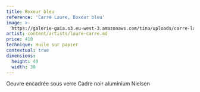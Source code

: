 ```yaml
---
title: Boxeur bleu
reference: 'Carré Laure, Boxeur bleu'
image: >-
  https://galerie-gaia.s3.eu-west-3.amazonaws.com/tina/uploads/carre-laure/galerie-gaia-laure-carre-boxeur4.jpg
artist: content/artists/laure-carre.md
price: 410
technique: Huile sur papier
contextual: true
dimensions:
  height: 40
  width: 30
---
```


Oeuvre encadrée sous verre Cadre noir aluminium Nielsen
